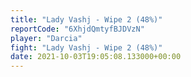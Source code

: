 ```yaml
---
title: "Lady Vashj - Wipe 2 (48%)"
reportCode: "6XhjdQmtyfBJDVzN"
player: "Darcia"
fight: "Lady Vashj - Wipe 2 (48%)"
date: 2021-10-03T19:05:08.133000+00:00
---
```

